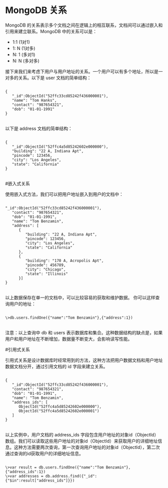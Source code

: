# MongoDB 关系

MongoDB 的关系表示多个文档之间在逻辑上的相互联系，文档间可以通过嵌入和引用来建立联系。MongoDB 中的关系可以是：

- 1:1 (1对1)
- 1: N (1对多)
- N: 1 (多对1)
- N: N (多对多)

接下来我们来考虑下用户与用户地址的关系。一个用户可以有多个地址，所以是一对多的关系。以下是 user 文档的简单结构：

<pre>
<code>
{
   "_id":ObjectId("52ffc33cd85242f436000001"),
   "name": "Tom Hanks",
   "contact": "987654321",
   "dob": "01-01-1991"
}
</code>
</pre>

以下是 address 文档的简单结构：

<pre>
<code>
{
   "_id":ObjectId("52ffc4a5d85242602e000000"),
   "building": "22 A, Indiana Apt",
   "pincode": 123456,
   "city": "Los Angeles",
   "state": "California"
}
</code>
</pre>

#嵌入式关系

使用嵌入式方法，我们可以把用户地址嵌入到用户的文档中：

<pre>
<code>
"_id":ObjectId("52ffc33cd85242f436000001"),
   "contact": "987654321",
   "dob": "01-01-1991",
   "name": "Tom Benzamin",
   "address": [
      {
         "building": "22 A, Indiana Apt",
         "pincode": 123456,
         "city": "Los Angeles",
         "state": "California"
      },
      {
         "building": "170 A, Acropolis Apt",
         "pincode": 456789,
         "city": "Chicago",
         "state": "Illinois"
      }]
} 
</code>
</pre>

以上数据保存在单一的文档中，可以比较容易的获取和维护数据。 你可以这样查询用户的地址：

<pre>
<code>
\>db.users.findOne({"name":"Tom Benzamin"},{"address":1})
</code>
</pre>

注意：以上查询中 db 和 users 表示数据库和集合。这种数据结构的缺点是，如果用户和用户地址在不断增加，数据量不断变大，会影响读写性能。

#引用式关系

引用式关系是设计数据库时经常用到的方法，这种方法把用户数据文档和用户地址数据文档分开，通过引用文档的 id 字段来建立关系。

<pre>
<code>
{
   "_id":ObjectId("52ffc33cd85242f436000001"),
   "contact": "987654321",
   "dob": "01-01-1991",
   "name": "Tom Benzamin",
   "address_ids": [
      ObjectId("52ffc4a5d85242602e000000"),
      ObjectId("52ffc4a5d85242602e000001")
   ]
}
</code>
</pre>

以上实例中，用户文档的 address_ids 字段包含用户地址的对象id（ObjectId）数组。我们可以读取这些用户地址的对象id（ObjectId）来获取用户的详细地址信息。这种方法需要两次查询，第一次查询用户地址的对象id（ObjectId），第二次通过查询的id获取用户的详细地址信息。

<pre>
<code>
\>var result = db.users.findOne({"name":"Tom Benzamin"},{"address_ids":1})
\>var addresses = db.address.find({"_id":{"$in":result["address_ids"]}})
</code>
</pre>
